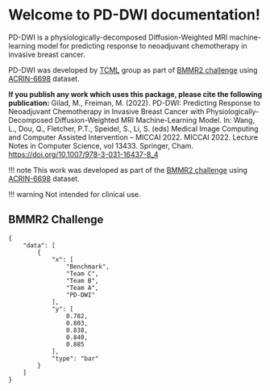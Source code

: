# Welcome to PD-DWI documentation!

PD-DWI is a physiologically-decomposed Diffusion-Weighted MRI machine-learning model for predicting response to neoadjuvant chemotherapy in invasive breast cancer.

PD-DWI was developed by [TCML](https://tcml-bme.github.io/) group as part of [BMMR2 challenge](https://wiki.cancerimagingarchive.net/pages/viewpage.action?pageId=89096426) using [ACRIN-6698](https://wiki.cancerimagingarchive.net/pages/viewpage.action?pageId=50135447) dataset.

**If you publish any work which uses this package, please cite the following publication:** Gilad, M., Freiman, M. (2022). PD-DWI: Predicting Response to Neoadjuvant Chemotherapy in Invasive Breast Cancer with Physiologically-Decomposed Diffusion-Weighted MRI Machine-Learning Model. In: Wang, L., Dou, Q., Fletcher, P.T., Speidel, S., Li, S. (eds) Medical Image Computing and Computer Assisted Intervention – MICCAI 2022. MICCAI 2022. Lecture Notes in Computer Science, vol 13433. Springer, Cham. https://doi.org/10.1007/978-3-031-16437-8_4

!!! note
    This work was developed as part of the [BMMR2 challenge](https://wiki.cancerimagingarchive.net/pages/viewpage.action?pageId=89096426) using [ACRIN-6698](https://wiki.cancerimagingarchive.net/pages/viewpage.action?pageId=50135447) dataset.

!!! warning
    Not intended for clinical use. 

## BMMR2 Challenge 

``` plotly
{
    "data": [
        {
            "x": [
                "Benchmark",
                "Team C",
                "Team B",
                "Team A",
                "PD-DWI"
            ],
            "y": [
                0.782,
                0.803,
                0.838,
                0.840,
                0.885
            ],
            "type": "bar"
        }
    ]
}
```

